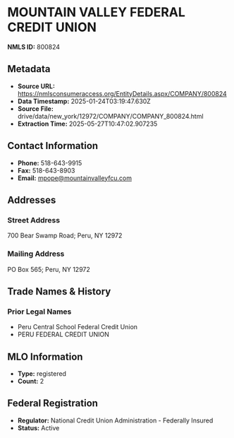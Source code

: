 # MOUNTAIN VALLEY FEDERAL CREDIT UNION

**NMLS ID:** 800824

## Metadata
- **Source URL:** https://nmlsconsumeraccess.org/EntityDetails.aspx/COMPANY/800824
- **Data Timestamp:** 2025-01-24T03:19:47.630Z
- **Source File:** drive/data/new_york/12972/COMPANY/COMPANY_800824.html
- **Extraction Time:** 2025-05-27T10:47:02.907235

## Contact Information
- **Phone:** 518-643-9915
- **Fax:** 518-643-8903
- **Email:** mpope@mountainvalleyfcu.com

## Addresses
### Street Address
700 Bear Swamp Road; Peru, NY 12972

### Mailing Address
PO Box 565; Peru, NY 12972

## Trade Names & History
### Prior Legal Names
- Peru Central School Federal Credit Union
- PERU FEDERAL CREDIT UNION

## MLO Information
- **Type:** registered
- **Count:** 2

## Federal Registration
- **Regulator:** National Credit Union Administration - Federally Insured
- **Status:** Active
